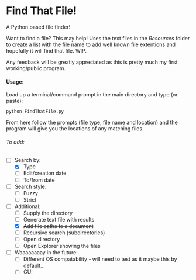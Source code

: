 # Find That File!
 A Python based file finder!

 Want to find a file? This may help! Uses the text files in the _Resources_ folder to create a list with the file name to add well known file extentions and hopefully it will find that file. WIP.

 Any feedback will be greatly appreciated as this is pretty much my first working/public program.


 #### Usage:
 Load up a terminal/command prompt in the main directory and type (or paste):

 ```python FindThatFile.py```

From here follow the prompts (file type, file name and location) and the program will give you the locations of any matching files.



###### To add:
- [ ] Search by:
  - [x] ~~Type~~
  - [ ] Edit/creation date
  - [ ] To/from date
- [ ] Search style:
    - [ ] Fuzzy
    - [ ] Strict
- [ ] Additional:
  - [ ] Supply the directory
  - [ ] Generate text file with results
  - [x] ~~Add file paths to a document~~
  - [ ] Recursive search (subdirectories)
  - [ ] Open directory
  - [ ] Open Explorer showing the files
- [ ] Waaaaaaaay in the future:
  - [ ] Different OS compatability - will need to test as it maybe this by default...
  - [ ] GUI
